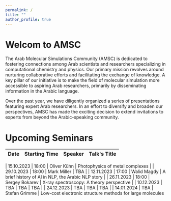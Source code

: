 ```yaml
---
permalink: /
title: ""
author_profile: true
---
```


Welcom to AMSC
======
The Arab Molecular Simulations Community (AMSC) is dedicated to fostering connections among Arab scientists and researchers specializing in computational chemistry and physics. Our primary mission revolves around nurturing collaborative efforts and facilitating the exchange of knowledge. A key pillar of our initiative is to make the field of molecular simulation more accessible to aspiring Arab researchers, primarily by disseminating information in the Arabic language.

Over the past year, we have diligently organized a series of presentations featuring expert Arab researchers. In an effort to diversify and broaden our perspectives, AMSC has made the exciting decision to extend invitations to experts from beyond the Arabic-speaking community.

Upcoming Seminars
=======
| Date | Starting Time | Speaker | Talk's Title |
|:---- |:------------- |:------- |:------------ |

| 15.10.2023 | 18:00 | Oliver Kühn | Photophysics of metal complexes |
| 29.10.2023 | 18:00 | Mark Miller | TBA |
| 12.11.2023 | 17:00 | Walid Magdy | A brief history of AI in NLP, the Arabic NLP story |
| 26.11.2023 | 18:00 | Sergey Bokarev | X-ray spectroscopy: A theory perspective |
| 10.12.2023 | TBA | TBA | TBA |
| 24.12.2023 | TBA | TBA | TBA |
| 14.01.2024 | TBA | Stefan Grimme | Low-cost electronic structure methods for large molecules


